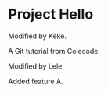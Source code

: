 # Project Hello

Modified by Keke.

A Git tutorial from Colecode.

Modified by Lele.

Added feature A.